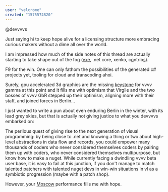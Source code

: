 ```yaml
---
user: "velcrome"
created: "1575574820"
---
```


@devvvvs

Just saying hi to keep hope alive for a licensing structure more embracing curious makers without a dime all over the world.

I am impressed how much of the side notes of this thread are actually starting to take shape out of the fog ([exe](/blog/2019/vl-exporting-an-application), .net core, xenko, c[o](https://github.com/vvvv/VL.OpenCV)ntrib[s](https://github.com/sebescudie?tab=repositories)).

F9 for the win. One can only fathom the possibilities of the generated c# projects yet, tooling for cloud and transcoding ahoi.

Surely, gpu accelerated 3d graphics are the missing [keystone](https://en.wikipedia.org/wiki/Keystone_(architecture)) for vvvv gamma at this point and it fills me with optimism that Virgile and the two bosses of vvvv GbR stepped up their optimism, aligning more with their staff, and joined forces in Berlin...

I just wanted to write a pun about even enduring Berlin in the winter, with its lead grey skies, but that is actually not giving justice to what you devvvvs embarked on:

The perilous quest of giving rise to the next generation of visual programming: by being close to .net and knowing a thing or two about high-level abstractions in data flow and records, you could empower many thousands of coders who never considered themselves coders by pairing them up with coders, who never considered themselves multipurpose, but know how to make a nuget. 
While currently facing a dwindling vvvv beta user base, it is easy to fail at this junction, if you don't manage to match talented patchers with talented nuget devs in win-win situations in vl as a symbiotic progression (maybe with a patch shop). 

However, your [Moscow](https://www.youtube.com/watch?v=-Rr7QRYlZDc&feature=youtu.be) performance fills me with hope.
